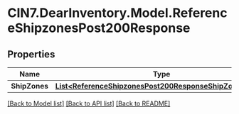 # CIN7.DearInventory.Model.ReferenceShipzonesPost200Response

## Properties

| Name          | Type                                                                                                                  | Description | Notes      |
| ------------- | --------------------------------------------------------------------------------------------------------------------- | ----------- | ---------- |
| **ShipZones** | [**List&lt;ReferenceShipzonesPost200ResponseShipZonesInner&gt;**](ReferenceShipzonesPost200ResponseShipZonesInner.md) |             | [optional] |

[[Back to Model list]](../README.md#documentation-for-models) [[Back to API list]](../README.md#documentation-for-api-endpoints) [[Back to README]](../README.md)

